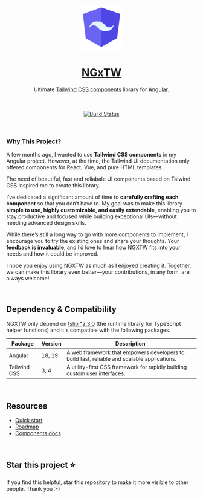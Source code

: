 <div align="center">
  <a href="https://www.ngxtw.com/">
    <img src="projects/docs/assets/images/ngxtw-logo-doc.png" alt="ngxtw" height="120" />
    <h1>NGxTW</h1>
  </a>
</div>

<div align="center">
Ultimate <a href="https://tailwindui.com/">Tailwind CSS components</a> library for <a href="https://angular.dev/">Angular</a>.
<br/>
<br/>
<br/>

[![Build Status](https://dev.azure.com/ecologiciel/Lab/_apis/build/status%2Fngxtw-lib?repoName=William-Mba%2Fngxtw&branchName=master)](https://dev.azure.com/ecologiciel/Lab/_build/latest?definitionId=5&repoName=William-Mba%2Fngxtw&branchName=master)

</div>

<br/>

### Why This Project?

A few months ago, I wanted to use **Tailwind CSS components** in my Angular project. However, at the time, the Tailwind UI documentation only offered components for React, Vue, and pure HTML templates.  

The need of beautiful, fast and reliabale UI components based on Taiwind CSS inspired me to create this library.  

I’ve dedicated a significant amount of time to **carefully crafting each component** so that you don’t have to. My goal was to make this library **simple to use, highly customizable, and easily extendable**, enabling you to stay productive and focused while building exceptional UIs—without needing advanced design skills.  

While there’s still a long way to go with more components to implement, I encourage you to try the existing ones and share your thoughts. Your **feedback is invaluable**, and I’d love to hear how NGXTW fits into your needs and how it could be improved.  

I hope you enjoy using NGXTW as much as I enjoyed creating it. Together, we can make this library even better—your contributions, in any form, are always welcome!  

<br/>

## Dependency & Compatibility
NGXTW only depend on [tslib ^2.3.0](https://www.typescriptlang.org/) (the runtime library for TypeScript helper functions) and it's compatible with the following packages.
<table>
  <thead>
    <tr>
      <th>Package</th>
      <th>Version</th>
      <th>Description</th>
    </tr>
  </thead>
  <tbody>
    <tr>
      <td>Angular</td>
      <td>
        18, 19
      </td>
      <td>A web framework that empowers developers to build fast, reliable and scalable applications.</td>
    </tr>
    <tr>
      <td>Tailwind CSS</td>
      <td>3, 4</td>
      <td>A utility-first CSS framework for rapidly building custom user interfaces.</td>
    </tr>
  </tbody>
</table>

<br/>

## Resources

- [Quick start](https://ngxtw.com/quick-start)
- [Roadmap](https://www.ngxtw.com/roadmap)
- [Components docs](https://www.ngxtw.com/)

<br/>


## Star this project ⭐️

If you find this helpful, star this repository to make it more visible to other people. Thank you :-)

